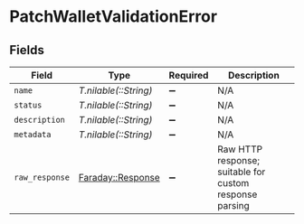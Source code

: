 # PatchWalletValidationError


## Fields

| Field                                                                       | Type                                                                        | Required                                                                    | Description                                                                 |
| --------------------------------------------------------------------------- | --------------------------------------------------------------------------- | --------------------------------------------------------------------------- | --------------------------------------------------------------------------- |
| `name`                                                                      | *T.nilable(::String)*                                                       | :heavy_minus_sign:                                                          | N/A                                                                         |
| `status`                                                                    | *T.nilable(::String)*                                                       | :heavy_minus_sign:                                                          | N/A                                                                         |
| `description`                                                               | *T.nilable(::String)*                                                       | :heavy_minus_sign:                                                          | N/A                                                                         |
| `metadata`                                                                  | *T.nilable(::String)*                                                       | :heavy_minus_sign:                                                          | N/A                                                                         |
| `raw_response`                                                              | [Faraday::Response](https://www.rubydoc.info/gems/faraday/Faraday/Response) | :heavy_minus_sign:                                                          | Raw HTTP response; suitable for custom response parsing                     |